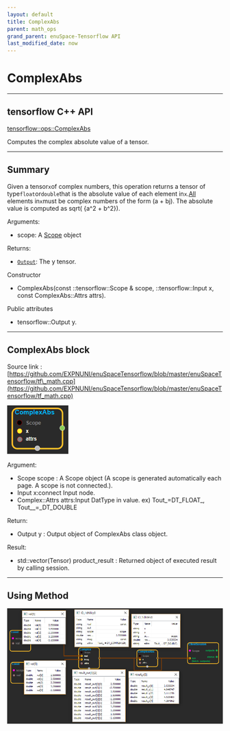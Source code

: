 ```yaml
--- 
layout: default 
title: ComplexAbs 
parent: math_ops 
grand_parent: enuSpace-Tensorflow API 
last_modified_date: now 
--- 
```


# ComplexAbs

---

## tensorflow C++ API

[tensorflow::ops::ComplexAbs](https://www.tensorflow.org/api_docs/cc/class/tensorflow/ops/complex-abs)

Computes the complex absolute value of a tensor.

---

## Summary

Given a tensor`x`of complex numbers, this operation returns a tensor of type`float`or`double`that is the absolute value of each element in`x`.[All](https://www.tensorflow.org/api_docs/cc/class/tensorflow/ops/all.html#classtensorflow_1_1ops_1_1_all) elements in`x`must be complex numbers of the form \(a + bj\). The absolute value is computed as sqrt\( {a^2 + b^2}\).

Arguments:

* scope: A [Scope](https://www.tensorflow.org/api_docs/cc/class/tensorflow/scope.html#classtensorflow_1_1_scope) object

Returns:

* [`Output`](https://www.tensorflow.org/api_docs/cc/class/tensorflow/output.html#classtensorflow_1_1_output): The y tensor.

Constructor

* ComplexAbs\(const ::tensorflow::Scope & scope, ::tensorflow::Input x, const ComplexAbs::Attrs attrs\).

Public attributes

* tensorflow::Output y.

---

## ComplexAbs block

Source link : [https://github.com/EXPNUNI/enuSpaceTensorflow/blob/master/enuSpaceTensorflow/tf\_math.cpp](https://github.com/EXPNUNI/enuSpaceTensorflow/blob/master/enuSpaceTensorflow/tf_math.cpp)

![](../assets/math_ComplexAbs_Symbol.png)

Argument:

* Scope scope : A Scope object \(A scope is generated automatically each page. A scope is not connected.\).
* Input x:connect  Input node.
* Complex::Attrs attrs:Input DatType in value. ex\) Tout\_=DT\_FLOAT_,  Tout\__=\_DT\_DOUBLE

Return:

* Output y : Output object of ComplexAbs class object.

Result:

* std::vector\(Tensor\) product\_result : Returned object of executed result by calling session.

---

## Using Method

![](../assets/math_ComplexAbs_Method.png)


